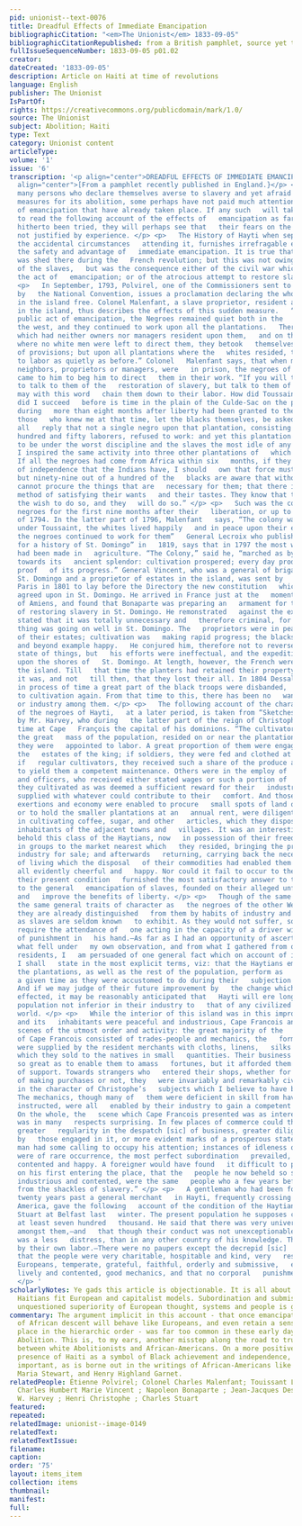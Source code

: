 ```yaml
---
pid: unionist--text-0076
title: Dreadful Effects of Immediate Emancipation
bibliographicCitation: "<em>The Unionist</em> 1833-09-05"
bibliographicCitationRepublished: from a British pamphlet, source yet to be researched
fullIssueSequenceNumber: 1833-09-05 p01.02
creator: 
dateCreated: '1833-09-05'
description: Article on Haiti at time of revolutions
language: English
publisher: The Unionist
IsPartOf: 
rights: https://creativecommons.org/publicdomain/mark/1.0/
source: The Unionist
subject: Abolition; Haiti
type: Text
category: Unionist content
articleType: 
volume: '1'
issue: '6'
transcription: '<p align="center">DREADFUL EFFECTS OF IMMEDIATE EMANCIPATION</p> <p
  align="center">[From a pamphlet recently published in England.}</p> <p>   Of the
  many persons who declare themselves averse to slavery and yet afraid to   join in
  measures for its abolition, some perhaps have not paid much attention   to the instances
  of emancipation that have already taken place. If any such   will take the trouble
  to read the following account of the effects of   emancipation as far as it has
  hitherto been tried, they will perhaps see that   their fears on the subject are
  not justified by experience. </p> <p>   The History of Hayti when separated from
  the accidental circumstances   attending it, furnishes irrefragable evidence of
  the safety and advantage of   immediate emancipation. It is true that much blood
  was shed there during the   French revolution; but this was not owing to the emancipation
  of the slaves,   but was the consequence either of the civil war which preceded
  the act of   emancipation; or of the atrocious attempt to restore slavery. </p>
  <p>   In September, 1793, Polvirel, one of the Commissioners sent to St. Domingo
  by   the National Convention, issues a proclamation declaring the whole of the   slaves
  in the island free. Colonel Malenfant, a slave proprietor, resident at   the time
  in the island, thus describes the effects of this sudden measure.   “After this
  public act of emancipation, the Negroes remained quiet both in the   south and in
  the west, and they continued to work upon all the plantations.   There were estates
  which had neither owners nor managers resident upon them,   and on those estates
  where no white men were left to direct them, they betook   themselves to the planting
  of provisions; but upon all plantations where the   whites resided, the blacks continued
  to labor as quietly as before.” Colonel   Malenfant says, that when many of his
  neighbors, proprietors or managers, were   in prison, the negroes of their plantations
  came to him to beg him to direct   them in their work. “If you will take care not
  to talk to them of the   restoration of slavery, but talk to them of freedom, you
  may with this word   chain them down to their labor. How did Toussaint succeed?—How
  did I succeed   before is time in the plain of the Culde-Sac on the plantation Gourand,
  during   more than eight months after liberty had been granted to the slaves? Let
  those   who knew me at that time, let the blacks themselves, be asked: they will
  all   reply that not a single negro upon that plantation, consisting of more than   four
  hundred and fifty laborers, refused to work: and yet this plantation was   thought
  to be under the worst discipline and the slaves the most idle of any   in the plain.
  I inspired the same activity into three other plantations of   which I had the management.
  If all the negroes had come from Africa within six   months, if they had the love
  of independence that the Indians have, I should   own that force must be employed;
  but ninety-nine out of a hundred of the   blacks are aware that without labor they
  cannot procure the things that are   necessary for them; that there is no other
  method of satisfying their wants   and their tastes. They know that they must work;
  the wish to do so, and they   will do so.” </p> <p>   Such was the conduct of the
  negroes for the first nine months after their   liberation, or up to the middle
  of 1794. In the latter part of 1796, Malenfant   says, “The colony was flourishing
  under Toussaint, the whites lived happily   and in peace upon their estates, and
  the negroes continued to work for them”   General Lecroix who published his “Memoirs
  for a history of St. Domingo” in   1819, says that in 1797 the most wonderful progress
  had been made in   agriculture. “The Colony,” said he, “marched as by enchantment
  towards its   ancient splendor: cultivation prospered; every day produced perceptible
  proof   of its progress.” General Vincent, who was a general of brigade of artillery   in
  St. Domingo and a proprietor of estates in the island, was sent by   Toussaint to
  Paris in 1801 to lay before the Directory the new constitution   which had been
  agreed upon in St. Domingo. He arrived in France just at the   moment of the peace
  of Amiens, and found that Bonaparte was preparing an   armament for the purpose
  of restoring slavery in St. Domingo. He remonstrated   against the expedition; he
  stated that it was totally unnecessary and   therefore criminal, for that every
  thing was going on well in St. Domingo. The   proprietors were in peaceable possessions
  of their estates; cultivation was   making rapid progress; the blacks were industrious
  and beyond example happy.   He conjured him, therefore not to reverse this beautiful
  state of things, but   his efforts were ineffectual, and the expedition arrived
  upon the shores of   St. Domingo. At length, however, the French were driven from
  the island. Till   that time the planters had retained their property, and then
  it was, and not   till then, that they lost their all. In 1804 Dessalines was proclaimed   Emperor;
  in process of time a great part of the black troops were disbanded,   and returned
  to cultivation again. From that time to this, there has been no   want of subordination
  or industry among them. </p> <p>   The following account of the character and condition
  of the negroes of Hayti,   at a later period, is taken from “Sketches of Hayti”
  by Mr. Harvey, who during   the latter part of the reign of Christophe spent a considerable
  time at Cape   François the capital of his dominions. “The cultivators who formed
  the great   mass of the population, resided on or near the plantations of which
  they were   appointed to labor. A great proportion of them were engaged in cultivating
  the   estates of the king; if soldiers, they were fed and clothed at his expense;
  if   regular cultivators, they received such a share of the produce as was fully   adequate
  to yield them a competent maintenance. Others were in the employ of   the nobles
  and officers, who received either stated wages or such a portion of   the article
  they cultivated as was deemed a sufficient reward for their   industry, were equally
  supplied with whatever could contribute to their   comfort. And those who by their
  exertions and economy were enabled to procure   small spots of land of their own
  or to hold the smaller plantations at an   annual rent, were diligently engaged
  in cultivating coffee, sugar, and other   articles, which they disposed of to the
  inhabitants of the adjacent towns and   villages. It was an interesting sight to
  behold this class of the Haytians, now   in possession of their freedom, coming
  in groups to the market nearest which   they resided, bringing the produce of their
  industry for sale; and afterwards   returning, carrying back the necessary articles
  of living which the disposal   of their commodities had enabled them to purchase;
  all evidently cheerful and   happy. Nor could it fail to occur to the mind that
  their present condition   furnished the most satisfactory answer to that objection
  to the general   emancipation of slaves, founded on their alleged unfitness to value
  and   improve the benefits of liberty. </p> <p>   Though of the same race and possessing
  the same general traits of character as   the negroes of the other West India islands,
  they are already distinguished   from them by habits of industry and activity such
  as slaves are seldom known   to exhibit. As they would not suffer, so they do not
  require the attendance of   one acting in the capacity of a driver with the instrument
  of punishment in   his hand.—As far as I had an opportunity of ascertaining from
  what fell under   my own observation, and from what I gathered from other European
  residents, I   am persuaded of one general fact which on account of its importance
  I shall   state in the most explicit terms, viz: that the Haytians employed in   cultivating
  the plantations, as well as the rest of the population, perform as   much work in
  a given time as they were accustomed to do during their   subjection to the French.
  And if we may judge of their future improvement by   the change which has already
  effected, it may be reasonably anticipated that   Hayti will ere long contain a
  population not inferior in their industry to   that of any civilized nation in the
  world. </p> <p>   While the interior of this island was in this improving state,
  and its   inhabitants were peaceful and industrious, Cape Francois and other towns   presented
  scenes of the utmost order and activity: the great majority of the   inhabitants
  of Cape Francois consisted of trades-people and mechanics, the   former of whom
  were supplied by the resident merchants with cloths, linens,   silks and other manufactures,
  which they sold to the natives in small   quantities. Their business was seldom
  so great as to enable them to amass   fortunes, but it afforded them ample means
  of support. Towards strangers who   entered their shops, whether for the purpose
  of making purchases or not, they   were invariably and remarkably civil; a trait
  in the character of Christophe’s   subjects which I believe to have been universal.
  The mechanics, though many of   them were deficient in skill from having been imperfectly
  instructed, were all   enabled by their industry to gain a competent maintenance.
  On the whole, the   scene which Cape Francois presented was as interesting as it
  was in many   respects surprising. In few places of commerce could there be seen
  greater   regularity in the despatch [sic] of business, greater diligence displayed
  by   those engaged in it, or more evident marks of a prosperous state of things.   Every
  man had some calling to occupy his attention; instances of idleness or   intemperance
  were of rare occurrence, the most perfect subordination   prevailed, and all appeared
  contented and happy. A foreigner would have found   it difficult to persuade himself
  on his first entering the place, that the   people he now beheld so submissive,
  industrious and contented, were the same   people who a few years before has escaped
  from the shackles of slavery.” </p> <p>   A gentleman who had been for upwards of
  twenty years past a general merchant   in Hayti, frequently crossing to Europe and
  America, gave the following   account of the condition of the Haytians to Capt.
  Stuart at Belfast last   winter. The present population he supposes consists of
  at least seven hundred   thousand. He said that there was very universal happiness
  amongst them,—and   that though their conduct was not unexceptionable, yet there
  was a less   distress, than in any other country of his knowledge. That they obtained   abundance
  by their own labor.—There were no paupers except the decrepid [sic]   and aged:
  that the people were very charitable, hospitable and kind, very   respectful to
  Europeans, temperate, grateful, faithful, orderly and submissive,   easily governable,
  lively and contented, good mechanics, and that no corporal   punishments are allowed.
  </p> '
scholarlyNotes: Ye gads this article is objectionable. It is all about how much the
  Haitians fit European and capitalist models. Subordination and submission, and the
  unquestioned superiority of European thought, systems and people is grating.
commentary: The argument implicit in this account - that once emancipated, people
  of African descent will behave like Europeans, and even retain a sense of their
  place in the hierarchic order - was far too common in these early days of Immediate
  Abolition. This is, to my ears, another misstep along the road to true allyship
  between white Abolitionists and African-Americans. On a more positive note, the
  presence of Haiti as a symbol of Black achievement and independence, was always
  important, as is borne out in the writings of African-Americans like David Walker,
  Maria Stewart, and Henry Highland Garnet.
relatedPeople: Étienne Polvirel; Colonel Charles Malenfant; Touissant Louverture;
  Charles Humbert Marie Vincent ; Napoleon Bonaparte ; Jean-Jacques Dessalines ; William
  W. Harvey ; Henri Christophe ; Charles Stuart
featured: 
repeated: 
relatedImage: unionist--image-0149
relatedText: 
relatedTextIssue: 
filename: 
caption: 
order: '75'
layout: items_item
collection: items
thumbnail: 
manifest: 
full: 
---
```

